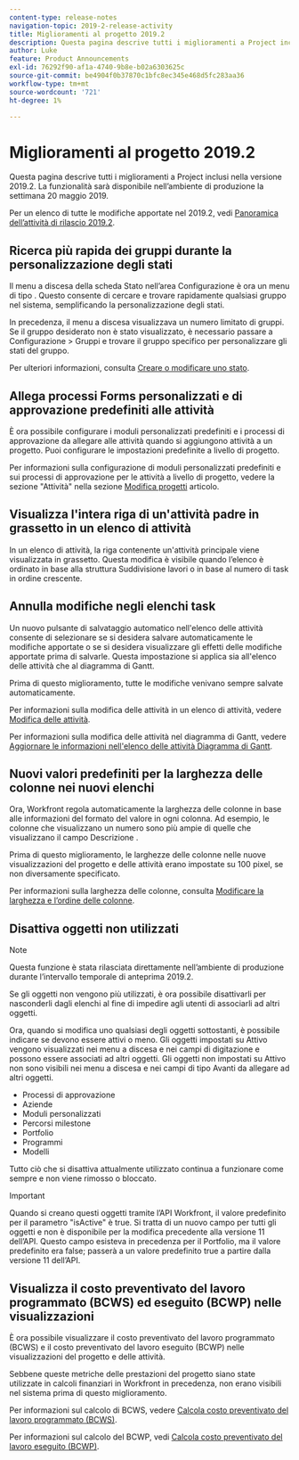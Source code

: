 ```yaml
---
content-type: release-notes
navigation-topic: 2019-2-release-activity
title: Miglioramenti al progetto 2019.2
description: Questa pagina descrive tutti i miglioramenti a Project inclusi nella versione 2019.2. La funzionalità sarà disponibile nell’ambiente di produzione la settimana 20 maggio 2019.
author: Luke
feature: Product Announcements
exl-id: 76292f90-af1a-4740-9b8e-b02a6303625c
source-git-commit: be4904f0b37870c1bfc8ec345e468d5fc283aa36
workflow-type: tm+mt
source-wordcount: '721'
ht-degree: 1%

---
```


# Miglioramenti al progetto 2019.2

Questa pagina descrive tutti i miglioramenti a Project inclusi nella versione 2019.2. La funzionalità sarà disponibile nell’ambiente di produzione la settimana 20 maggio 2019.

Per un elenco di tutte le modifiche apportate nel 2019.2, vedi [Panoramica dell’attività di rilascio 2019.2](../../../../product-announcements/product-releases/quarterly-release-archive/2019.2-release-activity/2019.2-release-activity-overview.md).

## Ricerca più rapida dei gruppi durante la personalizzazione degli stati

Il menu a discesa della scheda Stato nell’area Configurazione è ora un menu di tipo . Questo consente di cercare e trovare rapidamente qualsiasi gruppo nel sistema, semplificando la personalizzazione degli stati.

In precedenza, il menu a discesa visualizzava un numero limitato di gruppi. Se il gruppo desiderato non è stato visualizzato, è necessario passare a Configurazione > Gruppi e trovare il gruppo specifico per personalizzare gli stati del gruppo.

Per ulteriori informazioni, consulta [Creare o modificare uno stato](../../../../administration-and-setup/customize-workfront/creating-custom-status-and-priority-labels/create-or-edit-a-status.md).

## Allega processi Forms personalizzati e di approvazione predefiniti alle attività

È ora possibile configurare i moduli personalizzati predefiniti e i processi di approvazione da allegare alle attività quando si aggiungono attività a un progetto. Puoi configurare le impostazioni predefinite a livello di progetto.

Per informazioni sulla configurazione di moduli personalizzati predefiniti e sui processi di approvazione per le attività a livello di progetto, vedere la sezione &quot;Attività&quot; nella sezione [Modifica progetti](../../../../manage-work/projects/manage-projects/edit-projects.md) articolo.

## Visualizza l&#39;intera riga di un&#39;attività padre in grassetto in un elenco di attività

In un elenco di attività, la riga contenente un&#39;attività principale viene visualizzata in grassetto. Questa modifica è visibile quando l’elenco è ordinato in base alla struttura Suddivisione lavori o in base al numero di task in ordine crescente.

## Annulla modifiche negli elenchi task

Un nuovo pulsante di salvataggio automatico nell&#39;elenco delle attività consente di selezionare se si desidera salvare automaticamente le modifiche apportate o se si desidera visualizzare gli effetti delle modifiche apportate prima di salvarle. Questa impostazione si applica sia all&#39;elenco delle attività che al diagramma di Gantt.

Prima di questo miglioramento, tutte le modifiche venivano sempre salvate automaticamente.

Per informazioni sulla modifica delle attività in un elenco di attività, vedere [Modifica delle attività](../../../../manage-work/tasks/manage-tasks/edit-tasks.md).

Per informazioni sulla modifica delle attività nel diagramma di Gantt, vedere [Aggiornare le informazioni nell&#39;elenco delle attività Diagramma di Gantt](../../../../manage-work/gantt-chart/use-the-gantt-chart/update-info-task-list-gantt.md).

## Nuovi valori predefiniti per la larghezza delle colonne nei nuovi elenchi

Ora, Workfront regola automaticamente la larghezza delle colonne in base alle informazioni del formato del valore in ogni colonna. Ad esempio, le colonne che visualizzano un numero sono più ampie di quelle che visualizzano il campo Descrizione .

Prima di questo miglioramento, le larghezze delle colonne nelle nuove visualizzazioni del progetto e delle attività erano impostate su 100 pixel, se non diversamente specificato.

Per informazioni sulla larghezza delle colonne, consulta [Modificare la larghezza e l’ordine delle colonne](../../../../reports-and-dashboards/reports/reporting-elements/modify-column-width-order.md).

## Disattiva oggetti non utilizzati

>[!NOTE]
>
>Questa funzione è stata rilasciata direttamente nell’ambiente di produzione durante l’intervallo temporale di anteprima 2019.2.

Se gli oggetti non vengono più utilizzati, è ora possibile disattivarli per nasconderli dagli elenchi al fine di impedire agli utenti di associarli ad altri oggetti.

Ora, quando si modifica uno qualsiasi degli oggetti sottostanti, è possibile indicare se devono essere attivi o meno. Gli oggetti impostati su Attivo vengono visualizzati nei menu a discesa e nei campi di digitazione e possono essere associati ad altri oggetti. Gli oggetti non impostati su Attivo non sono visibili nei menu a discesa e nei campi di tipo Avanti da allegare ad altri oggetti.

* Processi di approvazione
* Aziende
* Moduli personalizzati
* Percorsi milestone
* Portfolio
* Programmi
* Modelli

Tutto ciò che si disattiva attualmente utilizzato continua a funzionare come sempre e non viene rimosso o bloccato.

>[!IMPORTANT]
>
>Quando si creano questi oggetti tramite l’API Workfront, il valore predefinito per il parametro &quot;isActive&quot; è true. Si tratta di un nuovo campo per tutti gli oggetti e non è disponibile per la modifica precedente alla versione 11 dell’API. Questo campo esisteva in precedenza per il Portfolio, ma il valore predefinito era false; passerà a un valore predefinito true a partire dalla versione 11 dell’API.

## Visualizza il costo preventivato del lavoro programmato (BCWS) ed eseguito (BCWP) nelle visualizzazioni

È ora possibile visualizzare il costo preventivato del lavoro programmato (BCWS) e il costo preventivato del lavoro eseguito (BCWP) nelle visualizzazioni del progetto e delle attività.

Sebbene queste metriche delle prestazioni del progetto siano state utilizzate in calcoli finanziari in Workfront in precedenza, non erano visibili nel sistema prima di questo miglioramento.

Per informazioni sul calcolo di BCWS, vedere [Calcola costo preventivato del lavoro programmato (BCWS)](../../../../manage-work/projects/project-finances/calculate-bcws.md).

Per informazioni sul calcolo del BCWP, vedi [Calcola costo preventivato del lavoro eseguito (BCWP)](../../../../manage-work/projects/project-finances/calculate-bcwp.md).

